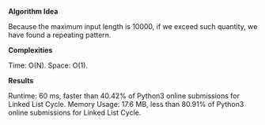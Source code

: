 **Algorithm Idea**

Because the maximum input length is 10000, if we 
exceed such quantity, we have found a repeating 
pattern.

**Complexities**

Time: O(N).
Space: O(1).

**Results**

Runtime: 60 ms, faster than 40.42% of Python3 online submissions for Linked List Cycle.
Memory Usage: 17.6 MB, less than 80.91% of Python3 online submissions for Linked List Cycle.


